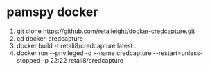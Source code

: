 # pamspy docker

1. git clone https://github.com/retalieight/docker-credcapture.git
2. cd docker-credcapture
3. docker build -t retali8/credcapture:latest .
4. docker run --privileged -d --name credcapture --restart=unless-stopped -p 22:22 retali8/credcapture

